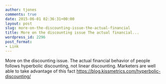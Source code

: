 ```yaml
---
author: tjones
comments: true
date: 2015-06-01 02:36:31+00:00
layout: post
slug: more-on-the-discounting-issue-the-actual-financial
title: More on the discounting issue The actual financial...
wordpress_id: 2296
post_format:
- Link
---
```


More on the discounting issue. The actual financial behavior of people follows hyperbolic discounting, not linear discounting.  Marketers are well able to take advantage of this fact
https://blog.kissmetrics.com/hyperbolic-discounting/
